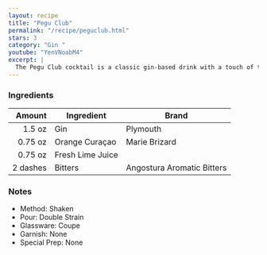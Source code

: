 ```yaml
---
layout: recipe
title: "Pegu Club"
permalink: "/recipe/peguclub.html"
stars: 3
category: "Gin "
youtube: "YenVNoabM4"
excerpt: |
  The Pegu Club cocktail is a classic gin-based drink with a touch of tropical flair. It was originally created at the Pegu Club in Burma and has since become a popular cocktail around the world.
---
```


### Ingredients

| Amount  | Ingredient               | Brand |
| -------: | ---------------- | -------------------------- |
|   1.5 oz | Gin              | Plymouth                   |
|  0.75 oz | Orange Curaçao   | Marie Brizard              |
|  0.75 oz | Fresh Lime Juice |                            |
| 2 dashes | Bitters          | Angostura Aromatic Bitters |

### Notes

- Method: Shaken
- Pour: Double Strain
- Glassware: Coupe
- Garnish: None
- Special Prep: None
